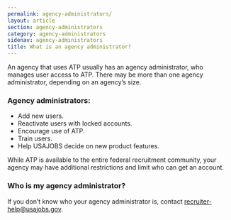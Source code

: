 ```yaml
---
permalink: agency-administrators/
layout: article
section: agency-administrators
category: agency-administrators
sidenav: agency-administrators
title: What is an agency administrator?
---
```


An agency that uses ATP usually has an agency administrator, who manages user access to ATP. There may be more than one agency administrator, depending on an agency’s size. 

### Agency administrators:

* Add new users.
* Reactivate users with locked accounts.
* Encourage use of ATP.
* Train users.
* Help USAJOBS decide on new product features.

While ATP is available to the entire federal recruitment community, your agency may have additional restrictions and limit who can get an account. 

### Who is my agency administrator?

If you don’t know who your agency administrator is, contact [recruiter-help@usajobs.gov](mailto:recruiter-help@usajobs.gov). 

